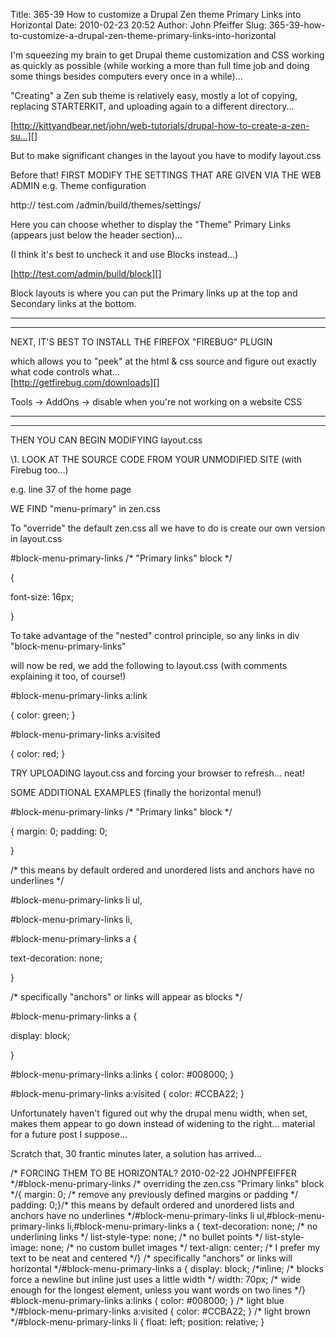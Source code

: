 Title: 365-39 How to customize a Drupal Zen theme Primary Links into Horizontal
Date: 2010-02-23 20:52
Author: John Pfeiffer
Slug: 365-39-how-to-customize-a-drupal-zen-theme-primary-links-into-horizontal

<div class="field field-name-body field-type-text-with-summary field-label-hidden">
<div class="field-items">
<div class="field-item even">
I'm squeezing my brain to get Drupal theme customization and CSS working
as quickly as possible (while working a more than full time job and
doing some things besides computers every once in a while)...

</p>

"Creating" a Zen sub theme is relatively easy, mostly a lot of copying,
replacing STARTERKIT, and uploading again to a different directory...

</p>

[http://kittyandbear.net/john/web-tutorials/drupal-how-to-create-a-zen-su...][]

</p>

But to make significant changes in the layout you have to modify
layout.css

</p>

Before that! FIRST MODIFY THE SETTINGS THAT ARE GIVEN VIA THE WEB ADMIN
e.g. Theme configuration

</p>

http:// test.com /admin/build/themes/settings/  

Here you can choose whether to display the "Theme" Primary Links
(appears just below the header section)...  

(I think it's best to uncheck it and use Blocks instead...)

</p>

[http://test.com/admin/build/block][]  

Block layouts is where you can put the Primary links up at the top and
Secondary links at the bottom.

</p>

- - - - - - - - - - - - - - - - - - - - - - - - - - - - - - - - - - - -
- - - - - - - - - - - -  

NEXT, IT'S BEST TO INSTALL THE FIREFOX "FIREBUG" PLUGIN  

which allows you to "peek" at the html & css source and figure out
exactly what code controls what...  
[http://getfirebug.com/downloads][]

</p>

Tools -\> AddOns -\> disable when you're not working on a website CSS  

- - - - - - - - - - - - - - - - - - - - - - - - - - - - - - - - - - - -
- - - - - - - - - - - -  

THEN YOU CAN BEGIN MODIFYING layout.css

</p>

\1. LOOK AT THE SOURCE CODE FROM YOUR UNMODIFIED SITE (with Firebug
too...)

</p>

e.g. line 37 of the home page

</p>

WE FIND "menu-primary" in zen.css

</p>

To "override" the default zen.css all we have to do is create our own
version in layout.css

</p>

\#block-menu-primary-links /\* "Primary links" block \*/  

{  

font-size: 16px;  

}

</p>

To take advantage of the "nested" control principle, so any links in div
"block-menu-primary-links"  

will now be red, we add the following to layout.css (with comments
explaining it too, of course!)

</p>

\#block-menu-primary-links a:link  

{ color: green; }

</p>

\#block-menu-primary-links a:visited  

{ color: red; }

</p>

TRY UPLOADING layout.css and forcing your browser to refresh... neat!

</p>

SOME ADDITIONAL EXAMPLES (finally the horizontal menu!)

</p>

\#block-menu-primary-links /\* "Primary links" block \*/  

{ margin: 0; padding: 0;  

}

</p>

/\* this means by default ordered and unordered lists and anchors have
no underlines \*/  

\#block-menu-primary-links li ul,  

\#block-menu-primary-links li,  

\#block-menu-primary-links a {  

text-decoration: none;  

}

</p>

/\* specifically "anchors" or links will appear as blocks \*/  

\#block-menu-primary-links a {  

display: block;

</p>

}

</p>

\#block-menu-primary-links a:links { color: \#008000; }  

\#block-menu-primary-links a:visited { color: \#CCBA22; }

</p>

Unfortunately haven't figured out why the drupal menu width, when set,
makes them appear to go down instead of widening to the right...
material for a future post I suppose...

</p>

Scratch that, 30 frantic minutes later, a solution has arrived...

</p>
<p>
    /* FORCING THEM TO BE HORIZONTAL? 2010-02-22 JOHNPFEIFFER  */#block-menu-primary-links /* overriding the zen.css "Primary links" block */{     margin: 0;         /* remove any previously defined margins or padding */   padding: 0;}/* this means by default ordered and unordered lists and anchors have no underlines */#block-menu-primary-links li ul,#block-menu-primary-links li,#block-menu-primary-links a {   text-decoration: none;  /* no underlining links */   list-style-type: none;  /* no bullet points */   list-style-image: none; /* no custom bullet images */    text-align: center; /* I prefer my text to be neat and centered */} /* specifically "anchors" or links will horizontal */#block-menu-primary-links a {    display: block; /*inline;  /* blocks force a newline but inline just uses a little width */  width: 70px;    /* wide enough for the longest element, unless you want words on two lines */} #block-menu-primary-links a:links {         color: #008000;     }   /* light blue */#block-menu-primary-links a:visited {        color: #CCBA22;     }   /* light brown */#block-menu-primary-links li { float: left; position: relative; }

</div>
</div>
</div>
</p>

  [http://kittyandbear.net/john/web-tutorials/drupal-how-to-create-a-zen-su...]:
    http://kittyandbear.net/john/web-tutorials/drupal-how-to-create-a-zen-subtheme-part-one.txt
  [http://test.com/admin/build/block]: http://test.com/admin/build/block
  [http://getfirebug.com/downloads]: http://getfirebug.com/downloads
